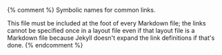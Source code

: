 {% comment %}
Symbolic names for common links.

This file must be included at the foot of every Markdown file; the
links cannot be specified once in a layout file even if that layout
file is a Markdown file because Jekyll doesn't expand the link
definitions if that's done.
{% endcomment %}

[config-email]: mailto:{{site.email}}
[config-repo]: {{site.repo}}

[covenant]: https://www.contributor-covenant.org

[jekyll]: https://jekyllrb.com/

[wilson-greg]: http://third-bit.com
